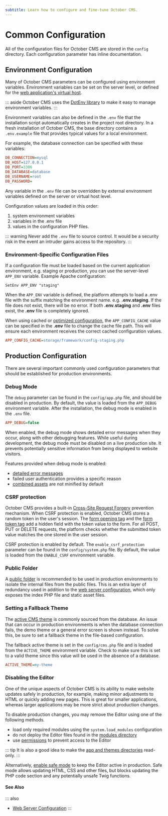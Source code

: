 ```yaml
---
subtitle: Learn how to configure and fine-tune October CMS.
---
```

# Common Configuration

All of the configuration files for October CMS are stored in the `config` directory. Each configuration parameter has inline documentation.

## Environment Configuration

Many of October CMS parameters can be configured using environment variables. Environment variables can be set on the server level, or defined for the [web application's virtual host](https://httpd.apache.org/docs/2.4/env.html).

::: aside
October CMS uses the [DotEnv library](https://github.com/vlucas/phpdotenv) to make it easy to manage environment variables.
:::

Environment variables can also be defined in the `.env` file that the installation script automatically creates in the project root directory. In a fresh installation of October CMS, the base directory contains a `.env.example` file that provides typical values for a local environment.

For example, the database connection can be specified with these variables:

```ini
DB_CONNECTION=mysql
DB_HOST=127.0.0.1
DB_PORT=3306
DB_DATABASE=database
DB_USERNAME=root
DB_PASSWORD=
```

Any variable in the `.env` file can be overridden by external environment variables defined on the server or virtual host level.

Configuration values are loaded in this order:

1. system environment variables
2. variables in the .env file
3. values in the configuration PHP files.

::: warning
Never add the `.env` file to source control. It would be a security risk in the event an intruder gains access to the repository.
:::

### Environment-Specific Configuration Files

If a configuration file must be loaded based on the current application environment, e.g. staging or production, you can use the server-level `APP_ENV` variable. Example Apache configuration:

```text
SetEnv APP_ENV "staging"
```

When the `APP_ENV` variable is defined, the platform attempts to load a .env file with the suffix matching the environment name. e.g. **.env.staging**. If the file does not exist, there will be no error. If both **.env.staging** and **.env** files exist, the **.env** file is completely ignored.

When using cached or [optimized configuration](./web-server-config.md), the `APP_CONFIG_CACHE` value can be specified in the **.env** file to change the cache file path. This will ensure each environment receives the correct cached configuration values.

```ini
APP_CONFIG_CACHE=storage/framework/config-staging.php
```

## Production Configuration

There are several important commonly used configuration parameters that should be established for production environments.

### Debug Mode

The `debug` parameter can be found in the `config/app.php` file, and should be disabled in production. By default, the value is loaded from the `APP_DEBUG` environment variable. After the installation, the debug mode is enabled in the `.env` file.

```ini
APP_DEBUG=false
```

When enabled, the debug mode shows detailed error messages when they occur, along with other debugging features. While useful during development, the debug mode must be disabled on a live production site. It prevents potentially sensitive information from being displayed to website visitors.

Features provided when debug mode is enabled:

- [detailed error messages](../cms/pages.md#error-page)
- failed user authentication provides a specific reason
- [combined assets](../markup/filter-theme.md) are not minified by default

### CSRF protection

October CMS provides a built-in [Cross-Site Request Forgery](https://owasp.org/www-community/attacks/csrf) prevention mechanism. When CSRF protection is enabled, October CMS stores a random token in the user's session. The [form opening tag](../extend/services/html.md#opening-a-form) and the [form token tag](../extend/services/html.md#form-tokens) add a hidden field with the token value to the form. For all POST, PUT or DELETE requests, the platform checks whether the submitted token value matches the one stored in the user session.

CSRF protection is enabled by default. The `enable_csrf_protection` parameter can be found in the `config/system.php` file. By default, the value is loaded from the `ENABLE_CSRF` environment variable.

### Public Folder

A [public folder](../setup/web-server-config.md) is recommended to be used in production environments to isolate the internal files from the public files. This is an extra layer of redundancy used in addition to the [web server configuration](../setup/web-server-config.md), which only exposes the index PHP file and static asset files.

### Setting a Fallback Theme

The [active CMS theme](../cms/themes/themes.md) is commonly sourced from the database. An issue that can occur in production environments is when the database connection fails, the demo theme or a general error screen is shown instead. To solve this, be sure to set a fallback theme in the file-based configuration.

The fallback active theme is set in the `config/cms.php` file and is loaded from the `ACTIVE_THEME` environment variable. Check to make sure this is set to a valid theme since this value will be used in the absence of a database.

```ini
ACTIVE_THEME=my-theme
```

### Disabling the Editor

One of the unique aspects of October CMS is its ability to make website updates safely in production, for example, making minor adjustments to HTML or quickly adding new pages. This is great for smaller applications, whereas larger applications may be more strict about production changes.

To disable production changes, you may remove the Editor using one of the following methods.

- load only required modules using the `system.load_modules` configuration
- do not deploy the Editor files found in the [modules directory](./directory-structure.md)
- use [permissions](../extend/backend/permissions.md) to prevent access to the Editor

::: tip
It is also a good idea to make the [app and themes directories](./directory-structure.md) read-only.
:::

Alternatively, [enable safe mode](../setup/web-server-config.md) to keep the Editor active in production. Safe mode allows updating HTML, CSS and other files, but blocks updating the PHP code section and any potentially unsafe Twig functions.

#### See Also

::: also
* [Web Server Configuration](../setup/web-server-config.md)
:::
